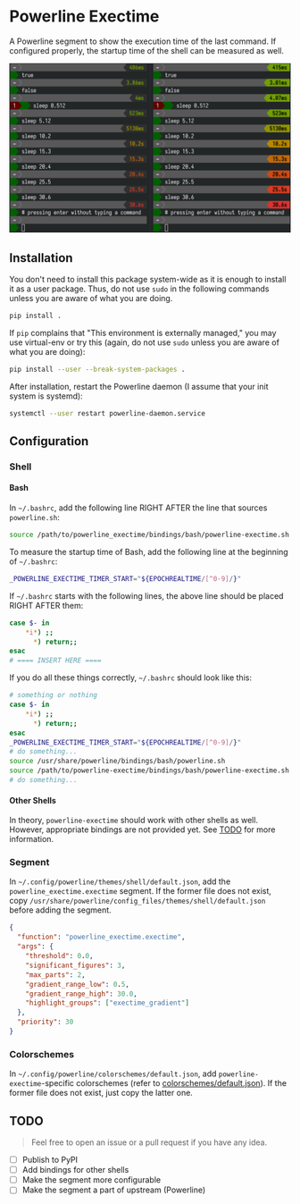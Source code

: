 # Powerline Exectime

A Powerline segment to show the execution time of the last command. If configured properly, the startup
time of the shell can be measured as well.

![screenshot](screenshot.png)

## Installation

You don't need to install this package system-wide as it is enough to install it as a user package.
Thus, do not use `sudo` in the following commands unless you are aware of what you are doing.

```sh
pip install .
```

If `pip` complains that "This environment is externally managed," you may use virtual-env or try this
(again, do not use `sudo` unless you are aware of what you are doing):

```sh
pip install --user --break-system-packages .
```

After installation, restart the Powerline daemon (I assume that your init system is systemd):

```sh
systemctl --user restart powerline-daemon.service
```

## Configuration

### Shell

#### Bash

In `~/.bashrc`, add the following line RIGHT AFTER the line that sources `powerline.sh`:

```bash
source /path/to/powerline_exectime/bindings/bash/powerline-exectime.sh
```

To measure the startup time of Bash, add the following line at the beginning of `~/.bashrc`:

```bash
_POWERLINE_EXECTIME_TIMER_START="${EPOCHREALTIME/[^0-9]/}"
```

If `~/.bashrc` starts with the following lines, the above line should be placed RIGHT AFTER them:

```bash
case $- in
    *i*) ;;
      *) return;;
esac
# ==== INSERT HERE ====
```

If you do all these things correctly, `~/.bashrc` should look like this:

```bash
# something or nothing
case $- in
    *i*) ;;
      *) return;;
esac
_POWERLINE_EXECTIME_TIMER_START="${EPOCHREALTIME/[^0-9]/}"
# do something...
source /usr/share/powerline/bindings/bash/powerline.sh
source /path/to/powerline-exectime/bindings/bash/powerline-exectime.sh
# do something...
```

#### Other Shells

In theory, `powerline-exectime` should work with other shells as well. However, appropriate bindings
are not provided yet. See [TODO](#todo) for more information.

### Segment

In `~/.config/powerline/themes/shell/default.json`, add the `powerline_exectime.exectime` segment.
If the former file does not exist, copy `/usr/share/powerline/config_files/themes/shell/default.json`
before adding the segment.

```json
{
  "function": "powerline_exectime.exectime",
  "args": {
    "threshold": 0.0,
    "significant_figures": 3,
    "max_parts": 2,
    "gradient_range_low": 0.5,
    "gradient_range_high": 30.0,
    "highlight_groups": ["exectime_gradient"]
  },
  "priority": 30
}
```

### Colorschemes

In `~/.config/powerline/colorschemes/default.json`, add `powerline-exectime`-specific colorschemes
(refer to [colorschemes/default.json](colorschemes/default.json)). If the former file does not exist,
just copy the latter one.

## TODO

> Feel free to open an issue or a pull request if you have any idea.

- [ ] Publish to PyPI
- [ ] Add bindings for other shells
- [ ] Make the segment more configurable
- [ ] Make the segment a part of upstream (Powerline)
